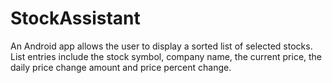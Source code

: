 # StockAssistant
An Android app allows the user to display a sorted list of selected stocks. List entries include the stock symbol, company name, the current price, the daily price change amount and price percent change.


